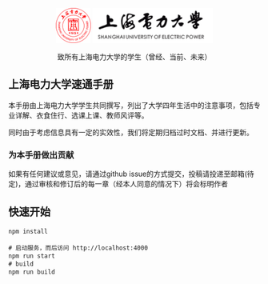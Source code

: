 <p style="text-align: center;">
    <img src="docs/static/imgs/logo.png" alt="suep icon" style="width: 70px; height: 70px"> 
    <img src="docs/static/imgs/name.png" alt="suep icon" style="height: 70px">
</p>
<p style="text-align: center;">致所有上海电力大学的学生（曾经、当前、未来）</p>

## 上海电力大学速通手册
本手册由上海电力大学学生共同撰写，列出了大学四年生活中的注意事项，包括专业详解、衣食住行、选课上课、教师风评等。

同时由于考虑信息具有一定的实效性，我们将定期归档过时文档、并进行更新。

### 为本手册做出贡献
如果有任何建议或意见，请通过github issue的方式提交，投稿请投递至邮箱(待定)，通过审核和修订后的每一章（经本人同意的情况下）将会标明作者

## 快速开始
```shell
npm install

# 启动服务，而后访问 http://localhost:4000
npm run start
# build
npm run build
```
